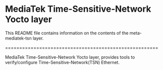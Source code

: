 # MediaTek Time-Sensitive-Network Yocto layer
This README file contains information on the contents of the meta-mediatek-tsn layer.

======================================================

MediaTek Time-Sensitive-Network Yocto layer, provides tools to verify/configure Time-Sensitive-Network(TSN) Ethernet.
